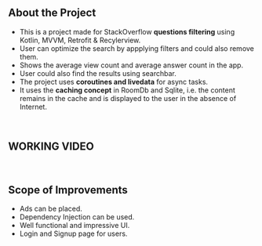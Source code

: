 ## About the Project

- This is a project made for StackOverflow **questions filtering** using Kotlin, MVVM, Retrofit & Recylerview.
- User can optimize the search by appplying filters and could also remove them.
- Shows the average view count and average answer count in the app.
- User could also find the results using searchbar.
- The project uses **coroutines and livedata** for async tasks.
- It uses the **caching concept** in RoomDb and Sqlite, i.e. the content remains in the cache and is displayed to the user in the absence of Internet.

<br>

## WORKING VIDEO


<br>

## Scope of Improvements

- Ads can be placed.
- Dependency Injection can be used.
- Well functional and impressive UI.
- Login and Signup page for users.
